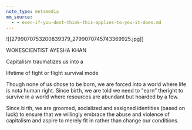 ```yaml
---
note_type: metamedia
mm_source:
  - - even-if-you-dont-think-this-applies-to-you-it-does.md
---
```


![[2799070753200839379_2799070745743369925.jpg]]

WOKESCIENTIST AYESHA KHAN

Capitalism
traumatizes us into a

lifetime of fight or
flight survival mode

Though none of us chose to be born, we are
forced into a world where life is nota human
right. Since birth, we are told we need to "earn”
theright to survive in a world where resources
are abundant but hoarded by a few.

Since birth, we are groomed, socialized and
assigned identities (based on luck) to ensure
that we willingly embrace the abuse and
violence of capitalism and aspire to merely fit
in rather than change our conditions.

